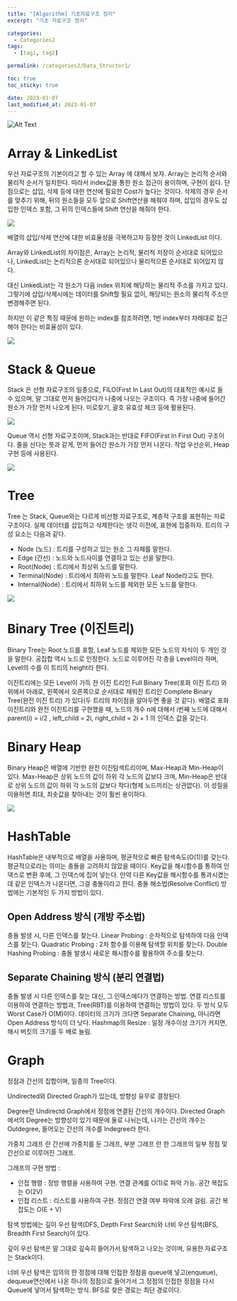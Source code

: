 ```yaml
---
title: "[Algorithm] 기초자료구조 정리"
excerpt: "기초 자료구조 정리"

categories:
  - Categories2
tags:
  - [tag1, tag2]

permalink: /categories2/Data_Structor1/

toc: true
toc_sticky: true

date: 2023-01-07
last_modified_at: 2023-01-07
---
```


![Alt Text](https://tenor.com/ko/view/prawin007kumar-gif-18351810.gif)

# Array & LinkedList
우선 자료구조의 기본이라고 할 수 있는 Array 에 대해서 보자. Array는 논리적 순서와 물리적 순서가 일치한다. 따라서 index값을 통한 원소 접근이 용이하며, 구현이 쉽다. 단점으로는 삽입, 삭제 등에 대한 연산에 필요한 Cost가 높다는 것이다. 삭제의 경우 순서를 맞추기 위해, 뒤의 원소들을 모두 앞으로 Shift연산을 해줘야 하며, 삽입의 경우도 삽입한 인덱스 포함, 그 뒤의 인덱스들에 Shift 연산을 해줘야 한다.

![](https://velog.velcdn.com/images/tlsgn8483/post/b1ba0c06-91c6-4d0d-aa05-9e2f2f8a3b82/image.png)

배열의 삽입/삭제 연산에 대한 비효율성을 극복하고자 등장한 것이 LinkedList 이다. 

 Array와 LinkedList의 차이점은, Array는 논리적, 물리적 저장이 순서대로 되어있으나, LinkedList는 논리적으론 순서대로 되어있으나 물리적으론 순서대로 되어있지 않다. 
 
 대신 LinkedList는 각 원소가 다음 index 위치에 해당하는 물리적 주소를 가지고 있다. 그렇기에 삽입/삭제시에는 데이터를 Shift할 필요 없이, 해당되는 원소의 물리적 주소만 변경해주면 된다. 
 
 하지만 이 같은 특징 때문에 원하는 index를 참조하려면, 1번 index부터 차례대로 접근해야 한다는 비효율성이 있다.

![](https://velog.velcdn.com/images/tlsgn8483/post/369547cd-364f-4e58-ae0e-351a91150f7d/image.png)

# Stack & Queue

 Stack 은 선형 자료구조의 일종으로, FILO(First In Last Out)의 대표적인 예시로 들 수 있으며, 말 그대로 먼저 들어갔다가 나중에 나오는 구조이다. 즉 가장 나중에 들어간 원소가 가장 먼저 나오게 된다. 미로찾기, 괄호 유효성 체크 등에 활용된다.

![](https://velog.velcdn.com/images/tlsgn8483/post/8abbfd3e-26b0-4a15-8e6d-718718a53d72/image.png)

Queue 역시 선형 자료구조이며, Stack과는 반대로 FIFO(First In First Out) 구조이다. 줄을 선다는 뜻과 같게, 먼저 들어간 원소가 가장 먼저 나온다. 작업 우선순위, Heap 구현 등에 사용된다.

![](https://velog.velcdn.com/images/tlsgn8483/post/cfeb0dff-04b1-4e53-b56c-bdf6f88e5e0f/image.png)

# Tree
Tree 는 Stack, Queue와는 다르게 비선형 자료구조로, 계층적 구조를 표현하는 자료구조이다. 실제 데이터를 삽입하고 삭제한다는 생각 이전에, 표현에 집중하자. 트리의 구성 요소는 다음과 같다.

- Node (노드) : 트리를 구성하고 있는 원소 그 자체를 말한다.
- Edge (간선) : 노드와 노드사이를 연결하고 있는 선을 말한다.
- Root(Node) : 트리에서 최상위 노드를 말한다.
- Terminal(Node) : 트리에서 최하위 노드를 말한다. Leaf Node라고도 한다.
- Internal(Node) : 트리에서 최하위 노드를 제외한 모든 노드를 말한다.

![](https://velog.velcdn.com/images/tlsgn8483/post/da5dff1e-6f29-4a48-b8ef-340574743e27/image.png)

# Binary Tree (이진트리)
Binary Tree는 Root 노드를 포함, Leaf 노드를 제외한 모든 노드의 자식이 두 개인 것을 말한다. 공집합 역시 노드로 인정한다. 노드로 이루어진 각 층을 Level이라 하며, Level의 수를 이 트리의 height라 한다.

이진트리에는 모든 Level이 가득 찬 이진 트리인 Full Binary Tree(포화 이진 트리) 와 위에서 아래로, 왼쪽에서 오른쪽으로 순서대로 채워진 트리인 Complete Binary Tree(완전 이진 트리) 가 있다(두 트리의 차이점을 알아두면 좋을 것 같다). 배열로 포화 이진트리와 완전 이진트리를 구현했을 때, 노드의 개수 n에 대해서 i번째 노드에 대해서 parent(i) = i/2 , left_child = 2i, right_child = 2i + 1 의 인덱스 값을 갖는다.

# Binary Heap
Binary Heap은 배열에 기반한 완전 이진탐색트리이며, Max-Heap과 Min-Heap이 있다. Max-Heap은 상위 노드의 값이 하위 각 노드의 값보다 크며, Min-Heap은 반대로 상위 노드의 값이 하위 각 노드의 값보다 작다(형제 노드끼리는 상관없다). 이 성질을 이용하면 최대, 최솟값을 찾아내는 것이 훨씬 용이하다.

![](https://velog.velcdn.com/images/tlsgn8483/post/89ae192c-c3ec-4d7b-8e24-2e411d14dc34/image.png)

# HashTable
HashTable은 내부적으로 배열을 사용하며, 평균적으로 빠른 탐색속도(O(1))를 갖는다. 평균적으로라는 의미는 충돌을 고려하지 않았을 때이다. Key값을 해시함수를 통하여 인덱스로 변환 후에, 그 인덱스에 집어 넣는다. 만약 다른 Key값을 해시함수를 통과시켰는데 같은 인덱스가 나온다면, 그걸 충돌이라고 한다.
충돌 해소법(Resolve Conflict) 방법에는 기본적인 두 가지 방법이 있다.

## Open Address 방식 (개방 주소법)
충돌 발생 시, 다른 인덱스를 찾는다.
Linear Probing : 순차적으로 탐색하여 다음 인덱스를 찾는다.
Quadratic Probing : 2차 함수를 이용해 탐색할 위치를 찾는다.
Double Hashing Probing : 충돌 발생시 새로운 해시함수를 활용하여 주소를 찾는다.
## Separate Chaining 방식 (분리 연결법)
충돌 발생 시 다른 인덱스를 찾는 대신, 그 인덱스에다가 연결하는 방법.
연결 리스트를 이용하여 연결하는 방법과, Tree(RBT)를 이용하여 연결하는 방법이 있다. 두 방식 모두 Worst Case가 O(M)이다. 데이터의 크기가 크다면 Separate Chaining, 아니라면 Open Address 방식이 더 낫다.
Hashmap의 Resize : 일정 개수이상 크기가 커지면, 해시 버킷의 크기를 두 배로 늘림.

# Graph
정점과 간선의 집합이며, 일종의 Tree이다.

Undirected와 Directed Graph가 있는데, 방향성 유무로 결정된다.

Degree란 Undirectd Graph에서 정점에 연결된 간선의 개수이다. Directed Graph에서의 Degree는 방향성이 있기 때문에 둘로 나뉘는데, 나가는 간선의 개수는 Outdegree, 들어오는 간선의 개수를 Indegree라 한다.

가중치 그래프 란 간선에 가중치를 둔 그래프, 부분 그래프 란 한 그래프의 일부 정점 및 간선으로 이루어진 그래프.

그래프의 구현 방법 :

- 인접 행렬 : 정방 행렬을 사용하여 구현. 연결 관계를 O(1)로 파악 가능. 공간 복잡도는 O(2V)
- 인접 리스트 : 리스트를 사용하여 구현. 정점간 연결 여부 파악애 오래 걸림. 공간 복잡도는 O(E + V)

탐색 방법에는 깊이 우선 탐색(DFS, Depth First Search)와 너비 우선 탐색(BFS, Breadth First Search)이 있다.

깊이 우선 탐색은 말 그대로 깊숙히 들어가서 탐색하고 나오는 것이며, 유용한 자료구조는 Stack이다.

너비 우선 탐색은 임의의 한 정점에 대해 인접한 정점을 queue에 넣고(enqueue), dequeue연산에서 나온 하나의 정점으로 들어가서 그 정점의 인접한 정점을 다시 Queue에 넣어서 탐색하는 방식. BFS로 찾은 경로는 최단 경로이다.

